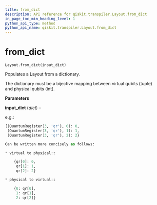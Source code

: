 ```yaml
---
title: from_dict
description: API reference for qiskit.transpiler.Layout.from_dict
in_page_toc_min_heading_level: 1
python_api_type: method
python_api_name: qiskit.transpiler.Layout.from_dict
---
```


# from\_dict

<span id="qiskit.transpiler.Layout.from_dict" />

`Layout.from_dict(input_dict)`

Populates a Layout from a dictionary.

The dictionary must be a bijective mapping between virtual qubits (tuple) and physical qubits (int).

**Parameters**

**input\_dict** (*dict*) –

e.g.:

```python
{(QuantumRegister(3, 'qr'), 0): 0,
 (QuantumRegister(3, 'qr'), 1): 1,
 (QuantumRegister(3, 'qr'), 2): 2}

Can be written more concisely as follows:

* virtual to physical::

    {qr[0]: 0,
     qr[1]: 1,
     qr[2]: 2}

* physical to virtual::

    {0: qr[0],
     1: qr[1],
     2: qr[2]}
```

